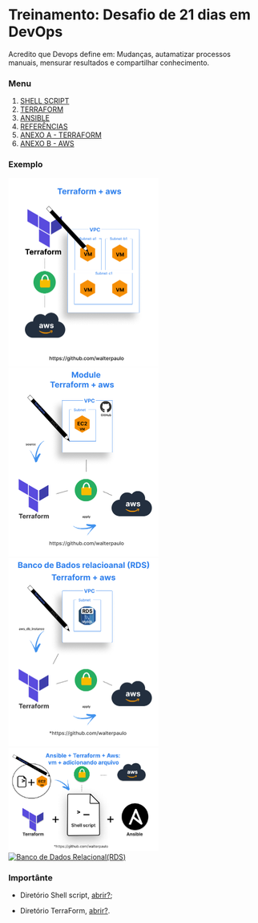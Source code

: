 # Treinamento: Desafio de 21 dias em DevOps

Acredito que Devops define em: Mudanças, autamatizar processos manuais, mensurar resultados e compartilhar conhecimento.

### Menu 

1. [SHELL SCRIPT](./base/shellscript/shellscript.md)
2. [TERRAFORM](./base/terraform/terraform.md)
3. [ANSIBLE](./base/terraform/terraform-ansible.md)
3. [REFERÊNCIAS](./base/credit/credit.md)
5. [ANEXO A - TERRAFORM](./base/terraform/install/anexo_A_terraform_install.md)
6. [ANEXO B - AWS](./base/terraform/install/anexo_B_aws_install.md)

### Exemplo

<!-- ![terraform + aws](./assets/images/terraform-aws.jpg) -->
<a href="./base/terraform/example/8-vpc/3/">
    <img src="./assets/images/terraform-aws.jpg" targer="_blank" alt="Mega estrutura" width="300" height="auto"/>
</a>
<a href="./base/terraform/example/9-modulos/1">
    <img src="./assets/images/Module-terraform-aws.jpg" targer="_blank" alt="Módulo, reaproveitando códigos" width="300" height="auto"/>
</a>
<a href="./base/terraform/example/10-outros-resources/1/">
    <img src="./assets/images/Rds-terraform-aws.jpg" targer="_blank" alt="Banco de Dados Relacional(RDS)" width="300" height="auto"/>
</a>
<a href="./base/terraform/example/12-ansible">
    <img src="./assets/images/ansible+terraform+aws.jpg" targer="_blank" alt="Banco de Dados Relacional(RDS)" width="300" height="auto"/>
</a>
<a href="./base/terraform/example/13-implantacao-wordpress">
    <img src="https://media-exp1.licdn.com/dms/image/C4D22AQH_ZUtJe8O_Ng/feedshare-shrink_1280/0/1650528797643?e=2147483647&v=beta&t=dbxAnc6R_Dx3HqsIXbB2yIaPxC4pHZK9UTEq8oS65rU" targer="_blank" alt="Banco de Dados Relacional(RDS)" width="300" height="auto"/>
</a>

### Importânte
* Diretório Shell script, [abrir?](base/shellscript/example/);

* Diretório TerraForm, [abrir?](base/terraform/example/).